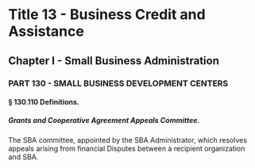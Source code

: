 
# Title 13 - Business Credit and Assistance
## Chapter I - Small Business Administration
### PART 130 - SMALL BUSINESS DEVELOPMENT CENTERS
#### § 130.110 Definitions.
##### Grants and Cooperative Agreement Appeals Committee.

The SBA committee, appointed by the SBA Administrator, which resolves appeals arising from financial Disputes between a recipient organization and SBA.
